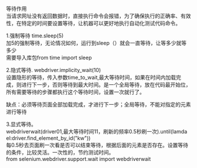 等待作用  
当请求网址没有返回数据时，直接执行命令会报错，为了确保执行的正确率、有效性，在特定的时间要设置等待，让机器可以更好地执行自动化测试代码命令。  

1.强制等待 time.sleep(5)   
加5的强制等待，无论情况如何，运行到sleep（）就会一直等待，让等多少就等多少  
需要导入库包from time import sleep

2.隐式等待. webdriver.implicity_wait(10)  
设置隐形的等待，传入参数time_to_wait,最大等待时间，如果在时间内加载完成，则进行下一步，否则等待到最大时间。是一个全局等待，放在代码最开始位，所有需要等待的步骤都执行这个等待时间，设置一次就行了。

缺点：必须等待页面全部加载完成，才进行下一步；全局等待，不能对指定的元素进行等待

3.显式等待。  
webdriverwait(driver01,最大等待时间11，刷新的频率0.5秒刷一次).until(lamda el:driver.find_element_by_id("kw"))  
每0.5秒去页面刷一次看是否可以结束等待，根据后面的元素是否存在。设置等待的条件，比较灵活。一次性的，节约测试时间。  
from selenium.webdriver.support.wait import webdriverwait


